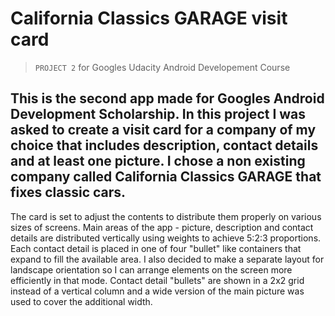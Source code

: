 # California Classics GARAGE visit card
>`PROJECT 2` for Googles Udacity Android Developement Course

This is the second app made for Googles Android Development Scholarship. In this project I was asked to create a visit card for a company of my choice that includes description, contact details and at least one picture. I chose a non existing company called California Classics GARAGE that fixes classic cars.
----------------------------
The card is set to adjust the contents to distribute them properly on various sizes of screens. Main areas of the app - picture, description and contact details are distributed vertically using weights to achieve 5:2:3 proportions. Each contact detail is placed in one of four "bullet" like containers that expand to fill the available area. I also decided to make a separate layout for landscape orientation so I can arrange elements on the screen more efficiently in that mode. Contact detail "bullets" are shown in a 2x2 grid instead of a vertical column and a wide version of the main picture was used to cover the additional width.

